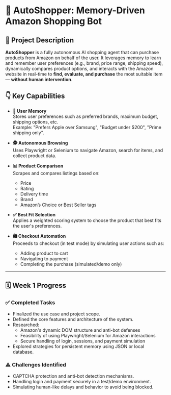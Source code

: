 # 🛒 AutoShopper: Memory-Driven Amazon Shopping Bot

## 📌 Project Description

**AutoShopper** is a fully autonomous AI shopping agent that can purchase products from Amazon on behalf of the user. It leverages memory to learn and remember user preferences (e.g., brand, price range, shipping speed), dynamically compares product options, and interacts with the Amazon website in real-time to **find, evaluate, and purchase** the most suitable item — **without human intervention**.

## 👇 Key Capabilities

- **🧠 User Memory**  
  Stores user preferences such as preferred brands, maximum budget, shipping options, etc.  
  Example: "Prefers Apple over Samsung", "Budget under $200", "Prime shipping only".

- **🕵️ Autonomous Browsing**  
  Uses Playwright or Selenium to navigate Amazon, search for items, and collect product data.

- **📊 Product Comparison**  
  Scrapes and compares listings based on:
  - Price
  - Rating
  - Delivery time
  - Brand
  - Amazon’s Choice or Best Seller tags

- **✅ Best Fit Selection**  
  Applies a weighted scoring system to choose the product that best fits the user's preferences.

- **🛍️ Checkout Automation**  
  Proceeds to checkout (in test mode) by simulating user actions such as:
  - Adding product to cart
  - Navigating to payment
  - Completing the purchase (simulated/demo only)

---

## 🗓️ Week 1 Progress

### ✅ Completed Tasks
- Finalized the use case and project scope.
- Defined the core features and architecture of the system.
- Researched:
  - Amazon's dynamic DOM structure and anti-bot defenses
  - Feasibility of using Playwright/Selenium for Amazon interactions
  - Secure handling of login, sessions, and payment simulation
- Explored strategies for persistent memory using JSON or local database.

### ⚠️ Challenges Identified
- CAPTCHA protection and anti-bot detection mechanisms.
- Handling login and payment securely in a test/demo environment.
- Simulating human-like delays and behavior to avoid being blocked.
